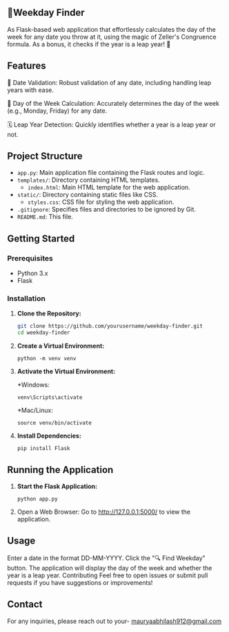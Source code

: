 ## 🌟Weekday Finder

As Flask-based web application  that effortlessly calculates the day of the week for any date you throw at it, using the magic of Zeller's Congruence formula. As a bonus, it checks if the year is a leap year! 🚀



## Features

📅 Date Validation: Robust validation of any date, including handling leap years with ease.

📆 Day of the Week Calculation: Accurately determines the day of the week (e.g., Monday, Friday) for any date.

🗓️ Leap Year Detection: Quickly identifies whether a year is a leap year or not.



## Project Structure

- `app.py`: Main application file containing the Flask routes and logic.
- `templates/`: Directory containing HTML templates.
  - `index.html`: Main HTML template for the web application.
- `static/`: Directory containing static files like CSS.
  - `styles.css`: CSS file for styling the web application.
- `.gitignore`: Specifies files and directories to be ignored by Git.
- `README.md`: This file.



## Getting Started



### Prerequisites

- Python 3.x
- Flask



### Installation

1. **Clone the Repository:**

   ```bash
   git clone https://github.com/yourusername/weekday-finder.git
   cd weekday-finder

2. **Create a Virtual Environment:**

       python -m venv venv

4. **Activate the Virtual Environment:**

    *Windows:

       venv\Scripts\activate

    *Mac/Linux:

       source venv/bin/activate


5. **Install Dependencies:**

       pip install Flask



## Running the Application

1.  **Start the Flask Application:**
     
        python app.py

2. Open a Web Browser: Go to http://127.0.0.1:5000/ to view the application.
     






## Usage
Enter a date in the format DD-MM-YYYY.
Click the "🔍 Find Weekday" button.
The application will display the day of the week and whether the year is a leap year.
Contributing
Feel free to open issues or submit pull requests if you have suggestions or improvements!


## Contact
For any inquiries, please reach out to your- mauryaabhilash912@gmail.com

